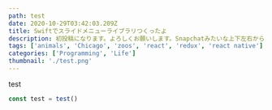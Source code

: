 ```yaml
---
path: test
date: 2020-10-29T03:42:03.209Z
title: Swiftでスライドメニューライブラリつくったよ
description: 初投稿になります。よろしくお願いします。Snapchatみたいな上下左右から出てくるスライドメニューライブラリつくりました。
tags: ['animals', 'Chicago', 'zoos', 'react', 'redux', 'react native']
categories: ['Programming', 'Life']
thumbnail: './test.png'
---
```


test

```js
const test = test()
```

